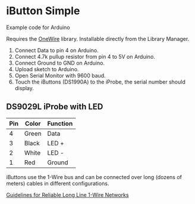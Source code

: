 # iButton Simple 

Example code for Arduino

Requires the [OneWire](https://www.pjrc.com/teensy/td_libs_OneWire.html) library. Installable directly from the Library Manager.

1. Connect Data to pin 4 on Arduino.
1. Connect 4.7k pullup resistor from pin 4 to 5V on Arduino.
1. Connect Ground to GND on Arduino.
1. Upload sketch to Arduino.
1. Open Serial Monitor with 9600 baud.
1. Touch the iButtons (DS1990A) to the iProbe, the serial number should display.

## DS9029L iProbe with LED
| Pin     | Color   | Function  |
|---|---|---|
| 4       | Green   | Data      |
| 3       | Black   | LED +     |
| 2       | White   | LED -     |
| 1       | Red     | Ground    |

iButtons use the 1-Wire bus and can be connected over long (dozens of meters) cables in different configurations.

[Guidelines for Reliable Long Line 1-Wire Networks](https://www.maximintegrated.com/en/app-notes/index.mvp/id/148)